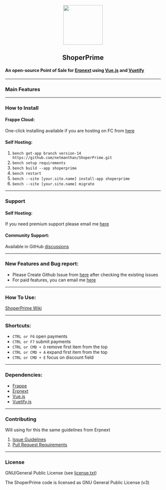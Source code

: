 <div align="center">
    <img src="https://www.netmanthan.com/files/svglogo.svg" height="128">
    <h2>ShoperPrime</h2>
</div>

#### An open-source Point of Sale for [Erpnext](https://github.com/frappe/erpnext) using [Vue.js](https://github.com/vuejs/vue) and [Vuetify](https://github.com/vuetifyjs/vuetify)

---

### Main Features

<!-- 


 -->

---

### How to Install

#### Frappe Cloud:

One-click installing available if you are hosting on FC from [here](https://frappecloud.com/marketplace/apps/shoperprime)

#### Self Hosting:

1. `bench get-app branch version-14 https://github.com/netmanthan/ShoperPrime.git`
2. `bench setup requirements`
3. `bench build --app shoperprime`
4. `bench restart`
5. `bench --site [your.site.name] install-app shoperprime`
6. `bench --site [your.site.name] migrate`

---

### Support


#### Self Hosting:

If you need premium support please email me [here](mailto:info@ShoperSolutions.com)

#### Community Support:

Available in GitHub [discussions](https://github.com/netmanthan/ShoperPrime/discussions)

---

### New Features and Bug report:

- Please Create Github Issue from [here](https://github.com/netmanthan/ShoperPrime/issues/new/choose) after checking the existing issues
- For paid features, you can email me [here](mailto:info@ShoperSolutions.com)

---

### How To Use:

[ShoperPrime Wiki](https://github.com/netmanthan/ShoperPrime/wiki)

---

### Shortcuts:

- `CTRL or F6` open payments
- `CTRL or F7` submit payments
- `CTRL or CMD + D` remove first item from the top
- `CTRL or CMD + A` expand first item from the top
- `CTRL or CMD + E` focus on discount field

---

### Dependencies:

- [Frappe](https://github.com/frappe/frappe)
- [Erpnext](https://github.com/frappe/erpnext)
- [Vue.js](https://github.com/vuejs/vue)
- [Vuetify.js](https://github.com/vuetifyjs/vuetify)

---

### Contributing

Will using for this the same guidelines from Erpnext

1. [Issue Guidelines](https://github.com/frappe/erpnext/wiki/Issue-Guidelines)
2. [Pull Request Requirements](https://github.com/frappe/erpnext/wiki/Contribution-Guidelines)

---

### License

GNU/General Public License (see [license.txt](https://github.com/netmanthan/ShoperPrime/blob/master/license.txt))

The ShoperPrime code is licensed as GNU General Public License (v3)
